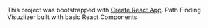 This project was bootstrapped with [Create React App](https://github.com/facebook/create-react-app).
Path Finding Visuzlizer built with basic React Components

